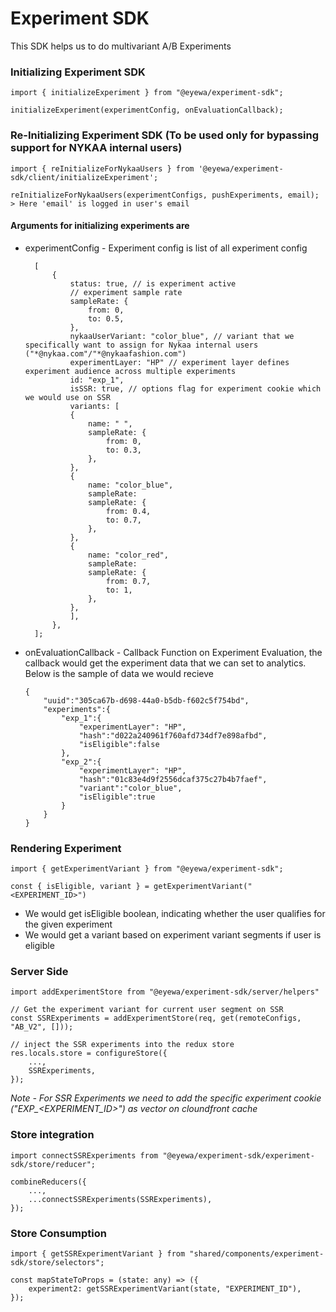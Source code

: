 # Experiment SDK

This SDK helps us to do multivariant A/B Experiments

### Initializing Experiment SDK

    import { initializeExperiment } from "@eyewa/experiment-sdk";

    initializeExperiment(experimentConfig, onEvaluationCallback);

### Re-Initializing Experiment SDK (To be used only for bypassing support for NYKAA internal users)

    import { reInitializeForNykaaUsers } from '@eyewa/experiment-sdk/client/initializeExperiment';

    reInitializeForNykaaUsers(experimentConfigs, pushExperiments, email);
    > Here 'email' is logged in user's email

#### Arguments for initializing experiments are

-   experimentConfig - Experiment config is list of all experiment config

          [
              {
                  status: true, // is experiment active
                  // experiment sample rate
                  sampleRate: {
                      from: 0,
                      to: 0.5,
                  },
                  nykaaUserVariant: "color_blue", // variant that we specifically want to assign for Nykaa internal users ("*@nykaa.com"/"*@nykaafashion.com")
                  experimentLayer: "HP" // experiment layer defines experiment audience across multiple experiments
                  id: "exp_1",
                  isSSR: true, // options flag for experiment cookie which we would use on SSR
                  variants: [
                  {
                      name: " ",
                      sampleRate: {
                          from: 0,
                          to: 0.3,
                      },
                  },
                  {
                      name: "color_blue",
                      sampleRate: 
                      sampleRate: {
                          from: 0.4,
                          to: 0.7,
                      },
                  },
                  {
                      name: "color_red",
                      sampleRate: 
                      sampleRate: {
                          from: 0.7,
                          to: 1,
                      },
                  },
                  ],
              },
          ];

-   onEvaluationCallback - Callback Function on Experiment Evaluation, the callback would get the experiment data that we can set to analytics. Below is the sample of data we would recieve

        {
            "uuid":"305ca67b-d698-44a0-b5db-f602c5f754bd",
            "experiments":{
                "exp_1":{
                    "experimentLayer": "HP",
                    "hash":"d022a240961f760afd734df7e898afbd",
                    "isEligible":false
                },
                "exp_2":{
                    "experimentLayer": "HP",
                    "hash":"01c83e4d9f2556dcaf375c27b4b7faef",
                    "variant":"color_blue",
                    "isEligible":true
                }
            }
        }

### Rendering Experiment

    import { getExperimentVariant } from "@eyewa/experiment-sdk";

    const { isEligible, variant } = getExperimentVariant("<EXPERIMENT_ID>")

-   We would get isEligible boolean, indicating whether the user qualifies for the given experiment
-   We would get a variant based on experiment variant segments if user is eligible

### Server Side

    import addExperimentStore from "@eyewa/experiment-sdk/server/helpers"

    // Get the experiment variant for current user segment on SSR
    const SSRExperiments = addExperimentStore(req, get(remoteConfigs, "AB_V2", []));

    // inject the SSR experiments into the redux store
    res.locals.store = configureStore({
        ...,
        SSRExperiments,
    });

*Note - For SSR Experiments we need to add the specific experiment cookie ("EXP_<EXPERIMENT_ID>") as vector on cloundfront cache*


### Store integration

    import connectSSRExperiments from "@eyewa/experiment-sdk/experiment-sdk/store/reducer";

    combineReducers({
        ...,
        ...connectSSRExperiments(SSRExperiments),
    });


### Store Consumption

    import { getSSRExperimentVariant } from "shared/components/experiment-sdk/store/selectors";

    const mapStateToProps = (state: any) => ({
        experiment2: getSSRExperimentVariant(state, "EXPERIMENT_ID"),
    });

